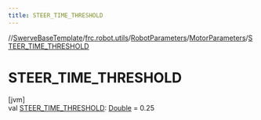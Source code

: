 ```yaml
---
title: STEER_TIME_THRESHOLD
---
```

//[SwerveBaseTemplate](../../../../index.html)/[frc.robot.utils](../../index.html)/[RobotParameters](../index.html)/[MotorParameters](index.html)/[STEER_TIME_THRESHOLD](-s-t-e-e-r_-t-i-m-e_-t-h-r-e-s-h-o-l-d.html)



# STEER_TIME_THRESHOLD



[jvm]\
val [STEER_TIME_THRESHOLD](-s-t-e-e-r_-t-i-m-e_-t-h-r-e-s-h-o-l-d.html): [Double](https://kotlinlang.org/api/latest/jvm/stdlib/kotlin/-double/index.html) = 0.25




